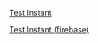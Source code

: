 
[Test Instant](https://drdwrd.page.link/instant)

[Test Instant (firebase)](https://drdwrd.page.link/?link=https://drdwrd.github.io/testinstant&apn=pl.foo.bar.test.instant)
